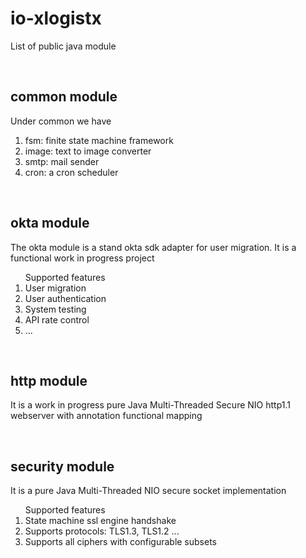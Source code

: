 # io-xlogistx

List of public java module

<br><h2>common module</h2>
Under common we have
<ol>
<li>fsm: finite state machine framework</li>
<li>image: text to image converter</li>
<li>smtp: mail sender</li>
<li>cron: a cron scheduler</li>
</ol>

<br><h2>okta module</h2>
The okta module is a stand okta sdk adapter for user migration.
It is a functional work in progress project
<ol>Supported features
<li>User migration</li>
<li>User authentication</li>
<li>System testing</li>
<li>API rate control</li>
<li>...</li>
</ol>

<br><h2>http module</h2>
It is a work in progress pure Java Multi-Threaded Secure 
NIO http1.1 webserver with annotation functional mapping

<br><h2>security module</h2>
It is a pure Java Multi-Threaded NIO secure socket implementation
<ol>Supported features
<li>State machine ssl engine handshake</li>
<li>Supports protocols: TLS1.3, TLS1.2 ...</li>
<li>Supports all ciphers with configurable subsets</li>
</ol>





